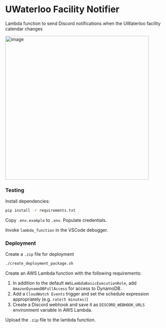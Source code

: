# UWaterloo Facility Notifier

Lambda function to send Discord notifications when the UWaterloo facility calendar changes

<img width="453" alt="image" src="https://user-images.githubusercontent.com/5977478/214961417-269239d0-7453-403e-962f-5e0a13f14d1a.png">

### Testing

Install dependencies:

```bash
pip install -r requirements.txt
```

Copy `.env.example` to `.env`. Populate credentials.

Invoke `lambda_function` in the VSCode debugger.


### Deployment

Create a `.zip` file for deployment

```bash
./create_deployment_package.sh
```

Create an AWS Lambda function with the following requirements:
1. In addition to the default `AWSLambdaBasicExecutionRole`, add `AmazonDynamoDBFullAccess` for access to DynamoDB.
2. Add a `CloudWatch Events` trigger and set the schedule expression appropriately (e.g. `rate(5 minutes)`)
3. Create a Discord webhook and save it as `DISCORD_WEBHOOK_URLS` environment variable in AWS Lambda.

Upload the `.zip` file to the lambda function.
